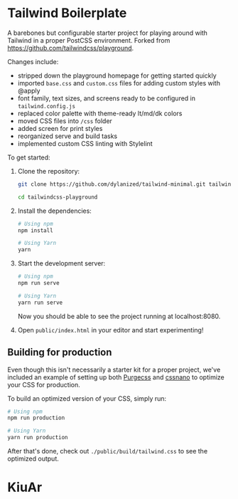 # Tailwind Boilerplate

A barebones but configurable starter project for playing around with Tailwind in a proper PostCSS environment. Forked from https://github.com/tailwindcss/playground.

Changes include:
- stripped down the playground homepage for getting started quickly
- imported `base.css` and `custom.css` files for adding custom styles with @apply
- font family, text sizes, and screens ready to be configured in `tailwind.config.js`
- replaced color palette with theme-ready lt/md/dk colors
- moved CSS files into `/css` folder
- added screen for print styles
- reorganized serve and build tasks
- implemented custom CSS linting with Stylelint

To get started:

1. Clone the repository:

    ```bash
    git clone https://github.com/dylanized/tailwind-minimal.git tailwind-minimal

    cd tailwindcss-playground
    ```

2. Install the dependencies:

    ```bash
    # Using npm
    npm install

    # Using Yarn
    yarn
    ```

3. Start the development server:

    ```bash
    # Using npm
    npm run serve

    # Using Yarn
    yarn run serve
    ```

    Now you should be able to see the project running at localhost:8080.

4. Open `public/index.html` in your editor and start experimenting!

## Building for production

Even though this isn't necessarily a starter kit for a proper project, we've included an example of setting up both [Purgecss](https://www.purgecss.com/) and [cssnano](https://cssnano.co/) to optimize your CSS for production.

To build an optimized version of your CSS, simply run:

```bash
# Using npm
npm run production

# Using Yarn
yarn run production
```

After that's done, check out `./public/build/tailwind.css` to see the optimized output.
# KiuAr

